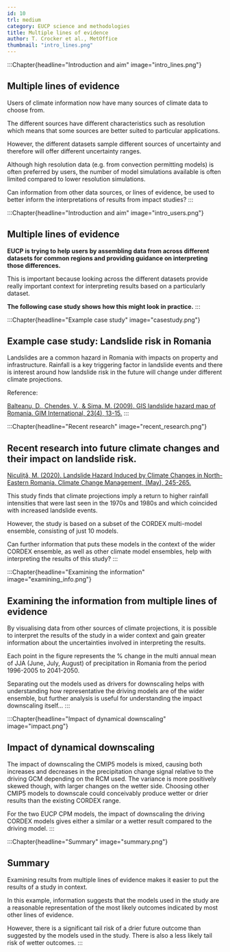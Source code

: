 ```yaml
---
id: 10
trl: medium
category: EUCP science and methodologies
title: Multiple lines of evidence
author: T. Crocker et al., MetOffice
thumbnail: "intro_lines.png"
---
```


:::Chapter{headline="Introduction and aim" image="intro_lines.png"}
## Multiple lines of evidence
Users of climate information now have many sources of climate data to choose
from.

The different sources have different characteristics such as resolution which
means that some sources are better suited to particular applications.

However, the different datasets sample different sources of uncertainty and
therefore will offer different uncertainty ranges.

Although high resolution data (e.g. from convection permitting models) is often
preferred by users, the number of model simulations available is often limited
compared to lower resolution simulations.

Can information from other data sources, or lines of evidence, be used to better
inform the interpretations of results from impact studies?
:::

:::Chapter{headline="Introduction and aim" image="intro_users.png"}
## Multiple lines of evidence
**EUCP is trying to help users by assembling data from across different datasets
for common regions and providing guidance on interpreting those differences.**

This is important because looking across the different datasets provide really
important context for interpreting results based on a particularly dataset.

**The following case study shows how this might look in practice.**
:::

:::Chapter{headline="Example case study" image="casestudy.png"}
## Example case study: Landslide risk in Romania
Landslides are a common hazard in Romania with impacts on property and
infrastructure. Rainfall is a key triggering factor in landslide events and
there is interest around how landslide risk in the future will change under
different climate projections.

Reference:

[Balteanu, D., Chendes, V., & Sima, M. (2009). GIS landslide hazard map of
Romania. GIM International, 23(4),
13-15.](https://www.gim-international.com/content/article/gis-landslide-hazard-map-of-romania)
:::

:::Chapter{headline="Recent research" image="recent_research.png"}
## Recent research into future climate changes and their impact on landslide risk.

[Niculiţă, M. (2020). Landslide Hazard Induced by Climate Changes in
North-Eastern Romania. Climate Change Management, (May),
245-265.](https://doi.org/10.1007/978-3-030-37425-9_13)

This study finds that climate projections imply a return to higher rainfall
intensities that were last seen in the 1970s  and 1980s and which coincided with
increased landslide events.

However, the study is based on a subset of the CORDEX multi-model ensemble,
consisting of just 10 models.

Can further information that puts these models in the context of the wider
CORDEX ensemble, as well as other climate model ensembles, help with
interpreting the results of this study?
:::

:::Chapter{headline="Examining the information" image="examining_info.png"}
## Examining the information from multiple lines of evidence
By visualising data from other sources of climate projections, it is possible to
interpret the results of the study in a wider context and gain greater
information about the uncertainties involved in interpreting the results.

Each point in the figure represents the % change in the multi annual mean of JJA
(June, July, August) of precipitation in Romania from the period 1996-2005 to
2041-2050.

Separating out the models used as drivers for downscaling helps with
understanding how representative the driving models are of the wider ensemble,
but further analysis is useful for understanding the impact downscaling itself…
:::

:::Chapter{headline="Impact of dynamical downscaling" image="impact.png"}
## Impact of dynamical downscaling
The impact of downscaling the CMIP5 models is mixed, causing both increases and
decreases in the precipitation change signal relative to the driving GCM
depending on the RCM used. The variance is more positively skewed though, with
larger changes on the wetter side. Choosing other CMIP5 models to downscale
could conceivably produce wetter or drier results than the existing CORDEX
range.

For the two EUCP CPM models, the impact of downscaling the driving CORDEX models
gives either a similar or a wetter result compared to the driving model.
:::

:::Chapter{headline="Summary" image="summary.png"}
## Summary
Examining results from multiple lines of evidence makes it easier to put the
results of a study in context.

In this example, information suggests that the models used in the study are a
reasonable representation of the most likely outcomes indicated by most other
lines of evidence.

However, there is a significant tail risk of a drier future outcome than
suggested by the models used in the study. There is also a less likely tail risk
of wetter outcomes.
:::
